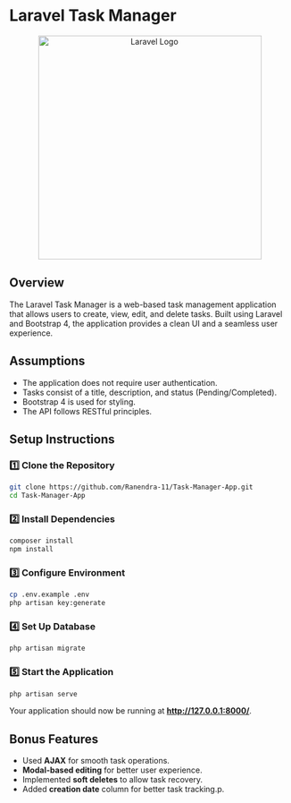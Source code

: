 # Laravel Task Manager

<p align="center"><a href="https://laravel.com" target="_blank"><img src="https://images-platform.99static.com/8mc2pZDV0s_nXHMZOF--H-QhZzY=/500x500/top/smart/99designs-contests-attachments/20/20319/attachment_20319607" width="400" alt="Laravel Logo"></a></p>



## Overview

The Laravel Task Manager is a web-based task management application that allows users to create, view, edit, and delete tasks. Built using Laravel and Bootstrap 4, the application provides a clean UI and a seamless user experience.

## Assumptions
- The application does not require user authentication.
- Tasks consist of a title, description, and status (Pending/Completed).
- Bootstrap 4 is used for styling.
- The API follows RESTful principles.

## Setup Instructions

### 1️⃣ Clone the Repository
```bash
git clone https://github.com/Ranendra-11/Task-Manager-App.git
cd Task-Manager-App
```

### 2️⃣ Install Dependencies
```bash
composer install
npm install
```

### 3️⃣ Configure Environment
```bash
cp .env.example .env
php artisan key:generate
```

### 4️⃣ Set Up Database
```bash
php artisan migrate
```

### 5️⃣ Start the Application
```bash
php artisan serve
```
Your application should now be running at **http://127.0.0.1:8000/**.

## Bonus Features
- Used **AJAX** for smooth task operations.
- **Modal-based editing** for better user experience.
- Implemented **soft deletes** to allow task recovery.
- Added **creation date** column for better task tracking.p.

